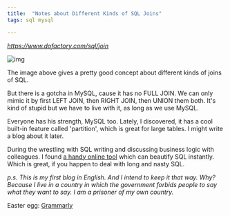```yaml
---
title:  "Notes about Different Kinds of SQL Joins"
tags: sql mysql

---
```


*https://www.dofactory.com/sql/join*

![img](https://user-images.githubusercontent.com/2174219/115179601-4259f700-a106-11eb-8769-dd5b838bbb9a.png)

The image above gives a pretty good concept about different kinds of joins of SQL.

But there is a gotcha in MySQL, cause it has no FULL JOIN. We can only mimic it by first LEFT JOIN, then RIGHT JOIN, then UNION them both. It's kind of stupid but we have to live with it, as long as we use MySQL.

Everyone has his strength, MySQL too. Lately, I discovered, it has a cool built-in feature called 'partition', which is great for large tables. I might write a blog about it later.

During the wrestling with SQL writing and discussing business logic with colleagues. I found [a handy online tool](http://dpriver.com/pp/sqlformat.htm) which can beautify SQL instantly. Which is great, if you happen to deal with long and nasty SQL.

*p.s. This is my first blog in English. And I intend to keep it that way. Why? Because I live in a country in which the government forbids people to say what they want to say. I am a prisoner of my own country.*

Easter egg:  [Grammarly](https://www.grammarly.com/)
